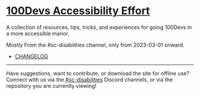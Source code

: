 # [100Devs Accessibility Effort](https://rascaltwo.github.io/100Devs-Accessibility-Effort/)

A collection of resources, tips, tricks, and experiences for going 100Devs in a more accessible manor.

Mostly From the #sc-disabilities channel, only from <time datetime="2023-03-01">2023-03-01</time> onward.

- [CHANGELOG](./CHANGELOG.md)

---

Have suggestions, want to contribute, or download the site for offline use? Connect with us via the [#sc-disabilities](https://discord.com/channels/735923219315425401/940054495646343208) Discord channels, or via the repository you are currently viewing!
